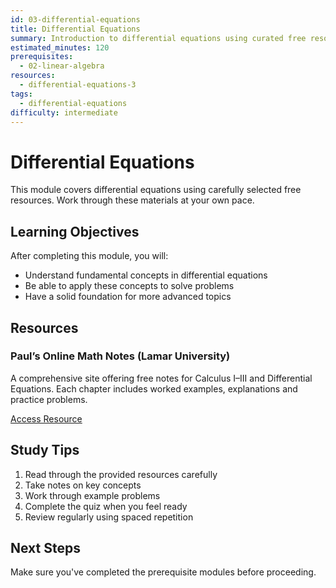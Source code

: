 ```yaml
---
id: 03-differential-equations
title: Differential Equations
summary: Introduction to differential equations using curated free resources
estimated_minutes: 120
prerequisites:
  - 02-linear-algebra
resources:
  - differential-equations-3
tags:
  - differential-equations
difficulty: intermediate
---
```


# Differential Equations

This module covers differential equations using carefully selected free resources. Work through these materials at your own pace.

## Learning Objectives

After completing this module, you will:
- Understand fundamental concepts in differential equations
- Be able to apply these concepts to solve problems
- Have a solid foundation for more advanced topics

## Resources

### Paul’s Online Math Notes (Lamar University)

A comprehensive site offering free notes for Calculus I–III and Differential Equations. Each chapter includes worked examples, explanations and practice problems.

[Access Resource](https://tutorial.math.lamar.edu/)

## Study Tips

1. Read through the provided resources carefully
2. Take notes on key concepts
3. Work through example problems
4. Complete the quiz when you feel ready
5. Review regularly using spaced repetition

## Next Steps

Make sure you've completed the prerequisite modules before proceeding.
